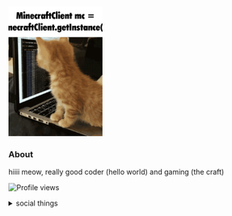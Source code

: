 <img src="cathackingspeed.gif" height="256">

### About
hiiii meow, really good coder (hello world) and gaming (the craft)

![Profile views](https://gpvc.arturio.dev/bakjedev)

<details>
  <summary>social things</summary>
  
  - Discord: `bakje#1543`   
</details>
